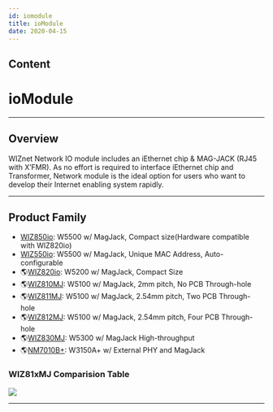 ```yaml
---
id: iomodule
title: ioModule
date: 2020-04-15
---
```



## Content
# ioModule

-----

## Overview

WIZnet Network IO module includes an iEthernet chip & MAG-JACK (RJ45
with X’FMR). As no effort is required to interface iEthernet chip and
Transformer, Network module is the ideal option for users who want to
develop their Internet enabling system rapidly.

-----

## Product Family

  - [WIZ850io](/products/wiz850io/start): W5500 w/ MagJack, Compact
    size(Hardware compatible with WIZ820io)
  - [WIZ550io](/products/wiz550io/start): W5500 w/ MagJack, Unique MAC
    Address, Auto-configurable
  - 🌎[WIZ820io](http://www.wiznet.io/product-item/wiz820io/): W5200 w/
    MagJack, Compact Size 
  - 🌎[WIZ810MJ](http://www.wiznet.io/product-item/wiz810mj/): W5100 w/
    MagJack, 2mm pitch, No PCB Through-hole
  - 🌎[WIZ811MJ](http://www.wiznet.io/product-item/wiz811mj/): W5100 w/
    MagJack, 2.54mm pitch, Two PCB Through-hole
  - 🌎[WIZ812MJ](http://www.wiznet.io/product-item/wiz812mj/): W5100 w/
    MagJack, 2.54mm pitch, Four PCB Through-hole
  - 🌎[WIZ830MJ](http://www.wiznet.io/product-item/wiz830mj/): W5300 w/
    MagJack High-throughput
  - 🌎[NM7010B+](http://www.wiznet.io/product-item/nm7010b+/): W3150A+ w/
    External PHY and MagJack

### WIZ81xMJ Comparision Table

![](/products/io_module/comparison-table.jpg)

-----
